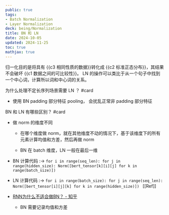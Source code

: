 ```yaml
---
public: true
tags:
- Batch Normalization
- Layer Normalization
deck: being/Normalization
title: BN 和 LN
date: 2024-10-05
updated: 2024-11-25
toc: true
mathjax: true
---
```


归一化目的是将具有 {{c3 相同性质的数据}}转化成 {{c2 标准正态分布}}，其结果不会破坏 {{c1 数据之间的可比较性}}。
LN 的操作可以类比于从一个句子中找到一个中心词，计算所以词和中心词的关系。

为什么处理不定长序列场景需要 LN ？ #card
  + 使用 BN padding 部分特征 pooling， 会扰乱正常非 padding 部分特征

BN 和 LN 有哪些区别？ #card
  + 做 norm 的维度不同

    + 在哪个维度做 norm，就在其他维度不动的情况下，基于该维度下的所有元素计算均值和方差，然后再做 norm

    + BN 在 batch 维度，LN 一般在最后一维

  + BN 计算代码 :-> `for i in range(seq_len): for j in range(hidden_size): Norm([bert_tensor[k][i][j] for k in range(batch_size)])`
  + LN 计算代码 :-> `for i in range(batch_size): for j in range(seq_len): Norm([bert_tensor[i][j][k] for k in range(hidden_size)]) `
[[Ref]]

  + [RNN为什么不适合做BN？ - 知乎](https://www.zhihu.com/question/308310065)

    + BN 需要记录均值和方差
